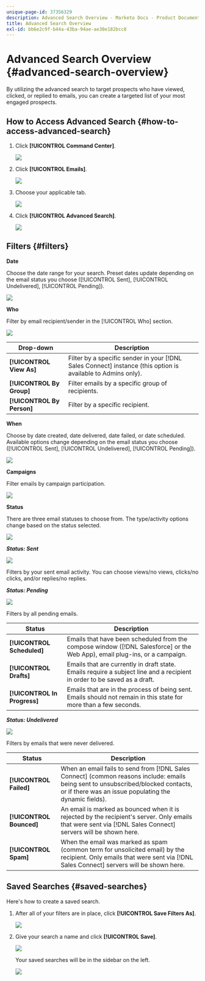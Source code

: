 ```yaml
---
unique-page-id: 37356329
description: Advanced Search Overview - Marketo Docs - Product Documentation
title: Advanced Search Overview
exl-id: bb6e2c9f-b44a-43ba-94ae-ae30e182bcc8
---
```

# Advanced Search Overview {#advanced-search-overview}

By utilizing the advanced search to target prospects who have viewed, clicked, or replied to emails, you can create a targeted list of your most engaged prospects.

## How to Access Advanced Search {#how-to-access-advanced-search}

1. Click **[!UICONTROL Command Center]**.

   ![](assets/one.png)

1. Click **[!UICONTROL Emails]**.

   ![](assets/two.png)

1. Choose your applicable tab.

   ![](assets/three.png)

1. Click **[!UICONTROL Advanced Search]**.

   ![](assets/four.png)

## Filters {#filters}

**Date**

Choose the date range for your search. Preset dates update depending on the email status you choose ([!UICONTROL Sent], [!UICONTROL Undelivered], [!UICONTROL Pending]).

![](assets/date.png)

**Who**

Filter by email recipient/sender in the [!UICONTROL Who] section.

![](assets/who.png)

| Drop-down | Description |
|---|---|
| **[!UICONTROL View As]** |Filter by a specific sender in your [!DNL Sales Connect] instance (this option is available to Admins only). |
| **[!UICONTROL By Group]** |Filter emails by a specific group of recipients. |
| **[!UICONTROL By Person]** |Filter by a specific recipient. |

**When**

Choose by date created, date delivered, date failed, or date scheduled. Available options change depending on the email status you choose ([!UICONTROL Sent], [!UICONTROL Undelivered], [!UICONTROL Pending]).

![](assets/when.png)

**Campaigns**

Filter emails by campaign participation.

![](assets/campaigns.png)

**Status**

There are three email statuses to choose from. The type/activity options change based on the status selected.

![](assets/status.png)

***Status: Sent***

![](assets/status-sent.png)

Filters by your sent email activity. You can choose views/no views, clicks/no clicks, and/or replies/no replies.

***Status: Pending***

![](assets/status-pending.png)

Filters by all pending emails.

| Status | Description |
|---|---|
| **[!UICONTROL Scheduled]** |Emails that have been scheduled from the compose window ([!DNL Salesforce] or the Web App), email plug-ins, or a campaign. |
| **[!UICONTROL Drafts]** |Emails that are currently in draft state. Emails require a subject line and a recipient in order to be saved as a draft. |
| **[!UICONTROL In Progress]** |Emails that are in the process of being sent. Emails should not remain in this state for more than a few seconds. |

***Status: Undelivered***

![](assets/status-undelivered.png)

Filters by emails that were never delivered.

| Status | Description |
|---|---|
| **[!UICONTROL Failed]** |When an email fails to send from [!DNL Sales Connect] (common reasons include: emails being sent to unsubscribed/blocked contacts, or if there was an issue populating the dynamic fields). |
| **[!UICONTROL Bounced]** |An email is marked as bounced when it is rejected by the recipient's server. Only emails that were sent via [!DNL Sales Connect] servers will be shown here. |
| **[!UICONTROL Spam]** |When the email was marked as spam (common term for unsolicited email) by the recipient. Only emails that were sent via [!DNL Sales Connect] servers will be shown here. |

## Saved Searches {#saved-searches}

Here's how to create a saved search.

1. After all of your filters are in place, click **[!UICONTROL Save Filters As]**.

   ![](assets/save-search-1.png)

1. Give your search a name and click **[!UICONTROL Save]**.

   ![](assets/save-search-2.png)

   Your saved searches will be in the sidebar on the left.

   ![](assets/advanced-search-overview-15.png)
